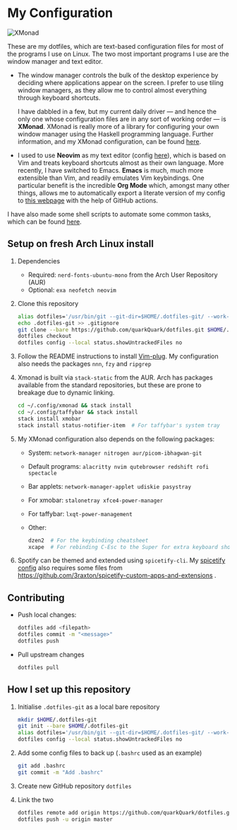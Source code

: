 # My Configuration

![XMonad](/.config/Screenshots/2020-08-23-XMonad.png?raw=true)

These are my dotfiles,
which are text-based configuration files for most of the programs I use on Linux.
The two most important programs I use are the window manager and text editor.

* The window manager controls the bulk of the desktop experience
  by deciding where applications appear on the screen.
  I prefer to use tiling window managers,
  as they allow me to control almost everything through keyboard shortcuts.

  I have dabbled in a few, but my current daily driver
  — and hence the only one whose configuration files are in any sort of working order
  — is **XMonad**.
  XMonad is really more of a library for configuring your own window manager
  using the Haskell programming language.
  Further information, and my XMonad configuration, can be found
  [here](.config/xmonad).

* I used to use **Neovim** as my text editor (config [here](.config/nvim)),
  which is based on Vim and treats keyboard shortcuts almost as their own language.
  More recently, I have switched to Emacs.
  **Emacs** is much, much more extensible than Vim, and readily emulates Vim keybindings.
  One particular benefit is the incredible **Org Mode** which, amongst many other things,
  allows me to automatically export a literate version of my config to
  [this webpage](https://quarkQuark.github.io/literate-config/emacs)
  with the help of GitHub actions.

I have also made some shell scripts to automate some common tasks, which can be found
[here](.scripts).

## Setup on fresh Arch Linux install

1.  Dependencies

    * Required: `nerd-fonts-ubuntu-mono` from the Arch User Repository (AUR)
    * Optional: `exa neofetch neovim`

2.  Clone this repository

    ```bash
    alias dotfiles='/usr/bin/git --git-dir=$HOME/.dotfiles-git/ --work-tree=$HOME'
    echo .dotfiles-git >> .gitignore
    git clone --bare https://github.com/quarkQuark/dotfiles.git $HOME/.dotfiles-git
    dotfiles checkout
    dotfiles config --local status.showUntrackedFiles no
    ```

3.  Follow the README instructions to install [Vim-plug](https://github.com/junegunn/vim-plug).
    My configuration also needs the packages `nnn`, `fzy` and `ripgrep`

4.  Xmonad is built via `stack-static` from the AUR.
    Arch has packages available from the standard repositories,
	but these are prone to breakage due to dynamic linking.

    ```bash
    cd ~/.config/xmonad && stack install
    cd ~/.config/taffybar && stack install
    stack install xmobar
    stack install status-notifier-item  # For taffybar's system tray
    ```

5. My XMonad configuration also depends on the following packages:

    * System:           `network-manager nitrogen aur/picom-ibhagwan-git`
    * Default programs: `alacritty nvim qutebrowser redshift rofi spectacle`
    * Bar applets:      `network-manager-applet udiskie pasystray`
    * For xmobar:       `stalonetray xfce4-power-manager`
    * For taffybar:     `lxqt-power-management`
    * Other:

      ``` bash
      dzen2  # For the keybinding cheatsheet
      xcape  # For rebinding C-Esc to the Super for extra keyboard shortcuts
      ```

5. Spotify can be themed and extended using `spicetify-cli`.
   My [spicetify config](.config/spicetify/config.ini) also requires some files from 
   https://github.com/3raxton/spicetify-custom-apps-and-extensions .

## Contributing

*   Push local changes:

    ```bash
    dotfiles add <filepath>
    dotfiles commit -m "<message>"
    dotfiles push
    ```

*   Pull upstream changes

    ```bash
    dotfiles pull
    ```

## How I set up this repository

1.  Initialise `.dotfiles-git` as a local bare repository 

    ```bash
    mkdir $HOME/.dotfiles-git
    git init --bare $HOME/.dotfiles-git
    alias dotfiles='/usr/bin/git --git-dir=$HOME/.dotfiles-git/ --work-tree=$HOME'
    dotfiles config --local status.showUntrackedFiles no
    ```

2.  Add some config files to back up (`.bashrc` used as an example)

    ```bash
    git add .bashrc
    git commit -m "Add .bashrc"
    ```

3.  Create new GitHub repository `dotfiles`

4.  Link the two

    ```bash
    dotfiles remote add origin https://github.com/quarkQuark/dotfiles.git
    dotfiles push -u origin master
    ```

